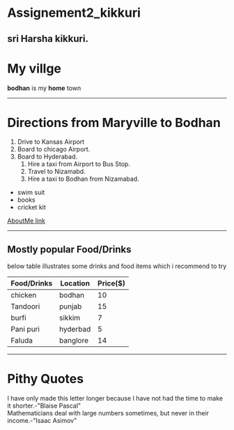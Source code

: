 # Assignement2_kikkuri
## sri Harsha kikkuri.
# My villge <br>
**bodhan** is my **home** town

---

# Directions from Maryville to Bodhan
1. Drive to Kansas Airport
3. Board to chicago Airport.
2. Board to Hyderabad.
     1. Hire a taxi from Airport to Bus Stop.
     2. Travel to Nizamabd.
     5. Hire a taxi to Bodhan from Nizamabad.
* swim suit
* books
* cricket kit

[AboutMe link](AboutMe.md)

---

## Mostly popular Food/Drinks
below table illustrates some drinks and food items which i recommend to try

|Food/Drinks   | Location  | Price($) |
|--------------| --------- | ----- |
| chicken      | bodhan    |  10   |
| Tandoori     | punjab    |  15   |
| burfi        |sikkim     |  7    |
| Pani puri    | hyderbad  |  5    |
| Faluda       | banglore  |  14   |

---

# Pithy Quotes
I have only made this letter longer because I have not had the time to make it shorter.-"Blaise Pascal"<br>
Mathematicians deal with large numbers sometimes, but never in their income.-"Isaac Asimov"


